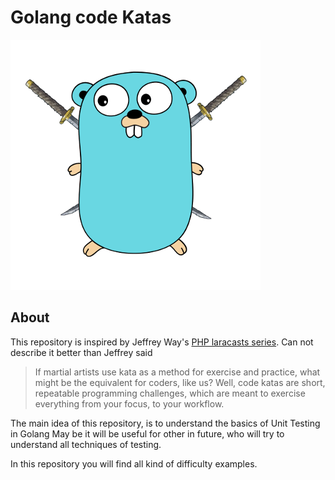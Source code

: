 # Golang code Katas
![gokatas](/gokatas.png)
## About
This repository is inspired by Jeffrey Way's [PHP laracasts series](https://laracasts.com/series/code-katas-in-php). 
Can not describe it better than Jeffrey said 

>If martial artists use kata as a method for exercise 
and practice, what might be the equivalent for coders, 
like us? Well, code katas are short, repeatable 
programming challenges, which are meant to exercise 
everything from your focus, to your workflow.

The main idea of this repository, is to understand the basics of Unit Testing in Golang
May be it will be useful for other in future, who will try 
to understand all techniques of testing.

In this repository you will find all kind of difficulty 
examples.